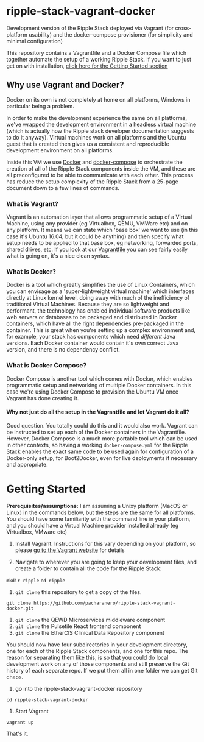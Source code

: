 # ripple-stack-vagrant-docker

Development version of the Ripple Stack deployed via Vagrant (for cross-platform usability) and the docker-compose provisioner (for simplicity and minimal configuration)

This repository contains a Vagrantfile and a Docker Compose file which together automate the setup of a working Ripple Stack.
If you want to just get on with installation, [click here for the Getting Started section](#getting-started)

## Why use Vagrant and Docker?
Docker on its own is not completely at home on all platforms, Windows in particular being a problem.

In order to make the development experience the same on all platforms, we've wrapped the development environment in a headless virtual machine (which is actually how the Ripple stack developer documentation suggests to do it anyway). Virtual machines work on all platforms and the Ubuntu guest that is created then gives us a consistent and reproducible development environment on all platforms.

Inside this VM we use [Docker](https://www.docker.com/what-docker) and [docker-compose](https://docs.docker.com/compose/) to orchestrate the creation of all of the Ripple Stack components inside the VM, and these are all preconfigured to be able to communicate with each other. This process has reduce the setup complexity of the Ripple Stack from a 25-page document down to a few lines of commands.

### What is Vagrant?
Vagrant is an automation layer that allows programmatic setup of a Virtual Machine, using any provider (eg Virtualbox, QEMU, VMWare etc) and on any platform. It means we can state which 'base box' we want to use (in this case it's Ubuntu 16.04, but it could be anything) and then specify what setup needs to be applied to that base box, eg networking, forwarded ports, shared drives, etc. If you look at our [Vagrantfile](Vagrantfile) you can see fairly easily what is going on, it's a nice clean syntax.

### What is Docker?
Docker is a tool which greatly simplifies the use of Linux Containers, which you can envisage as a 'super-lightweight virtual machine' which interfaces directly at Linux kernel level, doing away with much of the inefficiency of traditional Virtual Machines. Because they are so lightweight and performant, the technology has  enabled individual software products like web servers or databases to be packaged and distributed in Docker containers, which have all the right dependencies pre-packaged in the container. This is great when you're setting up a complex environment and, for example, your stack has components which need *different* Java versions. Each Docker container would contain it's own correct Java version, and there is no dependency conflict.

### What is Docker Compose?
Docker Compose is another tool which comes with Docker, which enables programmatic setup and networking of multiple Docker containers. In this case we're using Docker Compose to provision the Ubuntu VM once Vagrant has done creating it.

#### Why not just do all the setup in the Vagrantfile and let Vagrant do it all?
Good question. You totally could do this and it would also work. Vagrant can be instructed to set up each of the Docker containers in the Vagrantfile. However, Docker Compose is a much more portable tool which can be used in other contexts, so having a working `docker-compose.yml` for the Ripple Stack enables the exact same code to be used again for  configuration of a Docker-only setup, for Boot2Docker, even for live deployments if necessary and appropriate.

# Getting Started

**Prerequisites/assumptions:** I am assuming a Unixy platform (MacOS or Linux) in the commands below, but the steps are the same for all platforms. You should have some familiarity with the command line in your platform, and you should have a Virtual Machine provider installed already (eg Virtualbox, VMware etc)

1. Install Vagrant. Instructions for this vary depending on your platform, so please [go to the Vagrant website](https://www.vagrantup.com/downloads.html) for details

1. Navigate to wherever you are going to keep your development files, and create a folder to contain all the code for the Ripple Stack:

`mkdir ripple`
`cd ripple`

1. `git clone` this repository to get a copy of the files.

`git clone https://github.com/pacharanero/ripple-stack-vagrant-docker.git`

1. `git clone` the QEWD Microservices middleware component
1. `git clone` the Pulsetile React frontend component
1. `git clone` the EtherCIS Clinical Data Repository component

You should now have four subdirectories in your development directory, one for each of the Ripple Stack components, and one for this repo. The reason for separating them like this, is so that you could do local development work on any of those components and still preserve the Git history of each separate repo. If we put them all in one folder we can get Git chaos.

1. go into the ripple-stack-vagrant-docker repository

`cd ripple-stack-vagrant-docker`

1. Start Vagrant

`vagrant up`

That's it.
